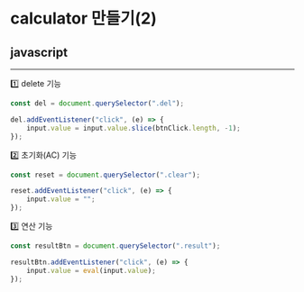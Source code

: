 # calculator 만들기(2) 
## javascript
---

1️⃣ delete 기능

```js
const del = document.querySelector(".del");

del.addEventListener("click", (e) => {
    input.value = input.value.slice(btnClick.length, -1);
});
```



2️⃣ 초기화(AC) 기능

```js
const reset = document.querySelector(".clear");

reset.addEventListener("click", (e) => {
    input.value = "";
});
```



3️⃣ 연산 기능

```js
const resultBtn = document.querySelector(".result");

resultBtn.addEventListener("click", (e) => {
    input.value = eval(input.value);
});
```
